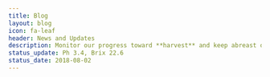 ```yaml
---
title: Blog
layout: blog
icon: fa-leaf
header: News and Updates
description: Monitor our progress toward **harvest** and keep abreast of other events.
status_update: Ph 3.4, Brix 22.6 
status_date: 2018-08-02
---
```


